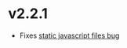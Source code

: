 # v2.2.1

* Fixes [static javascript files bug](https://github.com/neatc0der/mkdocs-markmap/issues/35)
